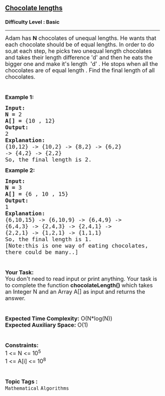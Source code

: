 <h2><a href="https://www.geeksforgeeks.org/problems/chocolate-lengths0332/1?page=1&category=Sorting,two-pointer-algorithm,Map,set,Operators&difficulty=Basic&status=unsolved&sortBy=submissions">Chocolate lengths</a></h2><h3>Difficulty Level : Basic</h3><hr><div class="problems_problem_content__Xm_eO"><p><span style="font-size:18px">Adam has <strong>N</strong> chocolates of unequal lengths. He wants that each chocolate should be of equal lengths. In order to do so,at each step, he picks two unequal length chocolates and takes their length difference 'd' and then he eats the bigger one and&nbsp;make it's length&nbsp; 'd' . He stops when all the chocolates are of&nbsp;equal length . Find the final length of all chocolates.</span></p>

<p>&nbsp;</p>

<p><span style="font-size:18px"><strong>Example 1:</strong></span></p>

<pre><span style="font-size:18px"><strong>Input:</strong></span>
<span style="font-size:18px"><strong>N = </strong>2 </span>
<span style="font-size:18px"><strong>A[] = </strong>{10 , 12}</span>
<span style="font-size:18px"><strong>Output:</strong></span>
<span style="font-size:18px">2</span>
<span style="font-size:18px"><strong>Explanation:
</strong>{10,12} -&gt; {10,2} -&gt; {8,2} -&gt; {6,2}
-&gt; {4,2} -&gt; {2,2} </span>
<span style="font-size:18px">So, the final length is 2.</span></pre>

<p><span style="font-size:18px"><strong>Example 2:</strong></span></p>

<pre><span style="font-size:18px"><strong>Input:</strong></span>
<span style="font-size:18px"><strong>N = </strong>3</span>
<span style="font-size:18px"><strong>A[] = </strong>{6 , 10 , 15}</span>
<span style="font-size:18px"><strong>Output:</strong></span>
<span style="font-size:18px">1</span>
<span style="font-size:18px"><strong>Explanation:</strong>
{6,10,15}&nbsp;-&gt; {6,10,9}&nbsp;-&gt; {6,4,9}&nbsp;-&gt;
{6,4,3}&nbsp;-&gt; {2,4,3} -&gt; {2,4,1}&nbsp;-&gt;
{2,2,1} -&gt; {1,2,1} -&gt; {1,1,1}
So, the final length is 1.
[Note:this is one way of eating chocolates,
there could be many..]</span> </pre>

<p>&nbsp;</p>

<p><span style="font-size:18px"><strong>Your Task:</strong><br>
You don't need to read input or print anything. Your task is to complete the function <strong>chocolateLength()</strong> which takes an Integer N and an Array A[] as input and returns the answer.</span></p>

<p>&nbsp;</p>

<p><span style="font-size:18px"><strong>Expected Time Complexity:</strong> O(N*log(N))<br>
<strong>Expected Auxiliary Space:</strong> O(1)</span></p>

<p>&nbsp;</p>

<p><span style="font-size:18px"><strong>Constraints:</strong></span><br>
<span style="font-size:18px">1 &lt;= N &lt;= 10<sup>5</sup></span><br>
<span style="font-size:18px">1 &lt;= A[i] &lt;= 10<sup>8</sup></span></p>
</div><br><p><span style=font-size:18px><strong>Topic Tags : </strong><br><code>Mathematical</code>&nbsp;<code>Algorithms</code>&nbsp;